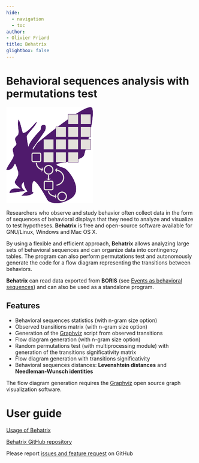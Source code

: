 ```yaml
---
hide:
  - navigation
  - toc
author:
- Olivier Friard
title: Behatrix
glightbox: false
---
```



# Behavioral sequences analysis with permutations test

![Behatrix logo](images/logo_behatrix.png)


Researchers who observe and study behavior often collect data in the
form of sequences of behavioral displays that they need to analyze and
visualize to test hypotheses. **Behatrix** is free and open-source
software available for GNU/Linux, Windows and Mac OS X.

By using a flexible and efficient approach, **Behatrix** allows
analyzing large sets of behavioral sequences and can organize data into
contingency tables. The program can also perform permutations test and
autonomously generate the code for a flow diagram representing the
transitions between behaviors.

**Behatrix** can read data exported from **BORIS**
(see [Events as behavioral sequences](http://www.boris.unito.it/user_guide/export_events/#export-events-as-behavioral-sequences))
and can also be used as a standalone program.

## Features

-   Behavioral sequences statistics (with n-gram size option)
-   Observed transitions matrix (with n-gram size option)
-   Generation of the [Graphviz](https://graphviz.org/) script from observed transitions
-   Flow diagram generation  (with n-gram size option)
-   Random permutations test (with multiprocessing module) with generation of the transitions significativity matrix
-   Flow diagram generation with transitions significativity
-   Behavioral sequences distances: **Levenshtein distances** and **Needleman-Wunsch identities**

The flow diagram generation requires the [Graphviz](https://graphviz.org/) open source graph visualization software.




# User guide

[Usage of Behatrix](https://github.com/olivierfriard/behatrix/blob/master/user_guide.md)




[Behatrix GitHub repository](https://github.com/olivierfriard/behatrix)

Please report [issues and feature request](https://github.com/olivierfriard/behatrix/issues) on GitHub
